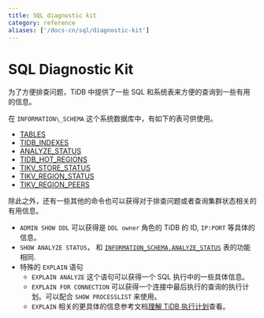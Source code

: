 ```yaml
---
title: SQL diagnostic kit
category: reference
aliases: ['/docs-cn/sql/diagnostic-kit']
---
```


# SQL Diagnostic Kit

为了方便排查问题，TiDB 中提供了一些 SQL 和系统表来方便的查询到一些有用的信息。

在 `INFORMATION\_SCHEMA` 这个系统数据库中，有如下的表可供使用。

- [TABLES](../dev/reference/system-databases/information-schema.md#TABLES-Table)
- [TIDB\_INDEXES](../dev/reference/system-databases/information-schema.md#TIDB\_INDEXES)
- [ANALYZE\_STATUS](../dev/reference/system-databases/information-schema.md#ANALYZE\_STATUS)
- [TIDB\_HOT\_REGIONS](../dev/reference/system-databases/information-schema.md#TIDB\_HOT\_REGIONS)
- [TIKV\_STORE\_STATUS](../dev/reference/system-databases/information-schema.md#TIKV\_STORE\_STATUS)
- [TIKV\_REGION\_STATUS](../dev/reference/system-databases/information-schema.md#TIKV\_REGION\_STATUS)
- [TIKV\_REGION\_PEERS](../dev/reference/system-databases/information-schema.md#TIKV\_REGION\_PEERS)

除此之外，还有一些其他的命令也可以获得对于排查问题或者查询集群状态相关的有用信息。

- `ADMIN SHOW DDL` 可以获得是 `DDL owner` 角色的 TiDB 的 ID, `IP:PORT` 等具体的信息。
- `SHOW ANALYZE STATUS`， 和 [`INFORMATION_SCHEMA.ANALYZE_STATUS`](../dev/reference/system-databases/information-schema.md#ANALYZE\_STATUS) 表的功能相同.
- 特殊的 `EXPLAIN` 语句
	- `EXPLAIN ANALYZE` 这个语句可以获得一个 SQL 执行中的一些具体信息。
	- `EXPLAIN FOR CONNECTION` 可以获得一个连接中最后执行的查询的执行计划。可以配合 `SHOW PROCESSLIST` 来使用。
	- `EXPLAIN` 相关的更具体的信息参考文档[理解 TiDB 执行计划](../dev/reference/performance/understanding-the-query-execution-plan.md)查看。

